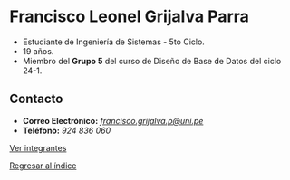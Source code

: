 # Francisco Leonel Grijalva Parra

* Estudiante de Ingeniería de Sistemas - 5to Ciclo.
* 19 años.
* Miembro del **Grupo 5** del curso de Diseño de Base de Datos del ciclo 24-1.

## Contacto

- **Correo Electrónico:** *francisco.grijalva.p@uni.pe*
- **Teléfono:** _924 836 060_

[Ver integrantes](../Integrantes.md)

[Regresar al índice](../../README.md)
